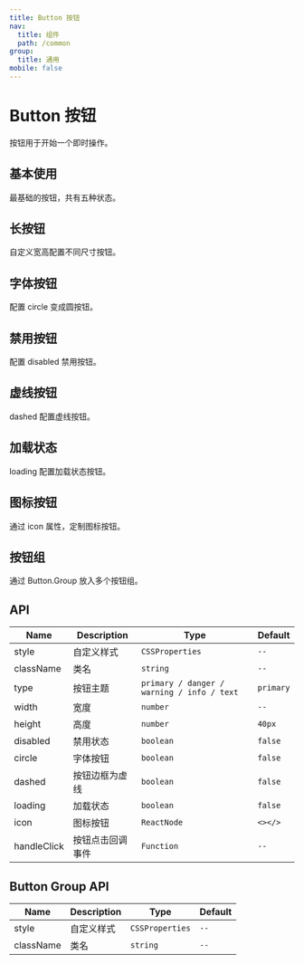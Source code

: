 ```yaml
---
title: Button 按钮
nav:
  title: 组件
  path: /common
group:
  title: 通用
mobile: false
---
```


# Button 按钮

按钮用于开始一个即时操作。

## 基本使用

最基础的按钮，共有五种状态。

<code src="./demos/index1.tsx"></code>

## 长按钮

自定义宽高配置不同尺寸按钮。

<code src="./demos/index2.tsx"></code>

## 字体按钮

配置 circle 变成圆按钮。

<code src="./demos/index3.tsx"></code>

## 禁用按钮

配置 disabled 禁用按钮。

<code src="./demos/index4.tsx"></code>

## 虚线按钮

dashed 配置虚线按钮。

<code src="./demos/index5.tsx"></code>

## 加载状态

loading 配置加载状态按钮。

<code src="./demos/index6.tsx"></code>

## 图标按钮

通过 icon 属性，定制图标按钮。

<code src="./demos/index8.tsx"></code>

## 按钮组

通过 Button.Group 放入多个按钮组。

<code src="./demos/index7.tsx"></code>

## API

| Name        | Description      | Type                                       | Default   |
| ----------- | ---------------- | ------------------------------------------ | --------- |
| style       | 自定义样式       | `CSSProperties`                            | `--`      |
| className   | 类名             | `string`                                   | `--`      |
| type        | 按钮主题         | `primary / danger / warning / info / text` | `primary` |
| width       | 宽度             | `number`                                   | `--`      |
| height      | 高度             | `number`                                   | `40px`    |
| disabled    | 禁用状态         | `boolean`                                  | `false`   |
| circle      | 字体按钮         | `boolean`                                  | `false`   |
| dashed      | 按钮边框为虚线   | `boolean`                                  | `false`   |
| loading     | 加载状态         | `boolean`                                  | `false`   |
| icon        | 图标按钮         | `ReactNode`                                | `<></>`   |
| handleClick | 按钮点击回调事件 | `Function`                                 | `--`      |

## Button Group API

| Name      | Description | Type            | Default |
| --------- | ----------- | --------------- | ------- |
| style     | 自定义样式  | `CSSProperties` | `--`    |
| className | 类名        | `string`        | `--`    |
